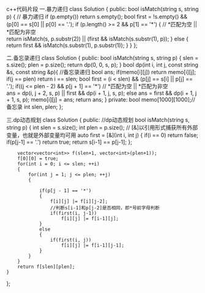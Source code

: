 c++代码片段
一.暴力递归
class Solution {
public:
    bool isMatch(string s, string p) {
        // 暴力递归
        if (p.empty()) return s.empty();
        bool first = !s.empty() && (p[0] == s[0] || p[0] == '.');
        if (p.length() >= 2 && p[1] == '*') 
        {
            //             *匹配为空        ||     *匹配为非空  
            return isMatch(s, p.substr(2)) || (first && isMatch(s.substr(1), p));
        } 
        else 
        {
            return first && isMatch(s.substr(1), p.substr(1));
        }
    }
};

二.备忘录递归
class Solution {
public:
    bool isMatch(string s, string p) {
        slen = s.size();
        plen = p.size();
        return dp(0, 0, s, p);
    }
    bool dp(int i, int j, const string &s, const string &p){
	//备忘录递归
        bool ans;
        if(memo[i][j])
            return memo[i][j];
        if(j == plen)
            return i == slen;
        bool first = (i < slen) && (p[j] == s[i] || p[j] == '.');
        if((j <= plen - 2) && p[j + 1] == '*')
 	    //             *匹配为空        ||     *匹配为非空  
            ans = dp(i, j + 2, s, p) || first && dp(i + 1, j, s, p);
        else
            ans = first && dp(i + 1, j + 1, s, p);
        memo[i][j] = ans;
        return ans;
    }
private:
    bool memo[1000][1000];//备忘录
    int slen, plen;
};

三.dp动态规划
class Solution {
public:
    //dp动态规划
    bool isMatch(string s, string p) {
        int slen = s.size();
        int plen = p.size();
        // [&]以引用形式捕获所有外部变量，也就是外部变量均可用
        auto first = [&](int i, int j)
        {
            if(i == 0)
                return false;
            if(p[j-1] == '.')
                return true;
            return s[i-1] == p[j-1];
        };

        vector<vector<int>> f(slen+1, vector<int>(plen+1));
        f[0][0] = true;
        for(int i = 0; i <= slen; ++i)
        {
            for(int j = 1; j <= plen; ++j)
            {

                if(p[j - 1] == '*')
                {
                    f[i][j] |= f[i][j-2];
                    //判断s[i-1]和p[j-2]是否相同，即*号前字母判断
                    if(first(i, j-1))
                        f[i][j] |= f[i-1][j];
                }
                else
                {
                    if(first(i, j))
                        f[i][j] |= f[i-1][j-1];
                }
            }
        }
        return f[slen][plen];
    }
};
